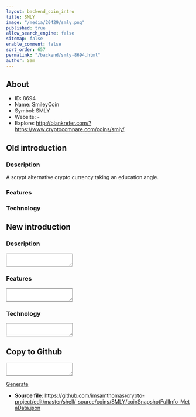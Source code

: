 ```yaml
---
layout: backend_coin_intro
title: SMLY
image: "/media/20429/smly.png"
published: true
allow_search_engine: false
sitemap: false
enable_comment: false
sort_order: 657
permalink: "/backend/smly-8694.html"
author: Sam
---
```


## About

- ID: 8694
- Name: SmileyCoin
- Symbol: SMLY
- Website: -
- Explore: http://blankrefer.com/?https://www.cryptocompare.com/coins/smly/


## Old introduction

### Description

<p>A scrypt alternative crypto currency taking an education angle.</p>

### Features


### Technology




## New introduction


### Description
<textarea id="meta_description" name="description"></textarea>

### Features
<textarea id="meta_features" name="features"></textarea>

### Technology
<textarea id="meta_technology" name="technology"></textarea>


## Copy to Github

<textarea id="coinsnapshotfullinfo_metadata"></textarea>

<a href="#gen" onclick="generateMetaDatJson()">Generate</a>

- **Source file**: <a href="https://github.com/imsamthomas/crypto-project/edit/master/shell/_source/coins/SMLY/coinSnapshotFullInfo_MetaData.json">https://github.com/imsamthomas/crypto-project/edit/master/shell/_source/coins/SMLY/coinSnapshotFullInfo_MetaData.json</a>

